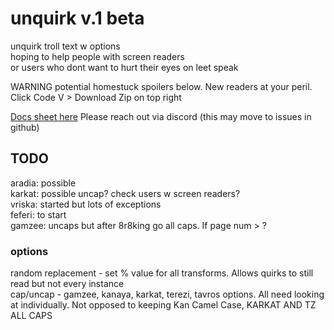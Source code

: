 # unquirk v.1 beta
unquirk troll text w options  
hoping to help people with screen readers  
or users who dont want to hurt their eyes on leet speak  

WARNING potential homestuck spoilers below.  New readers at your peril.  Click Code V > Download Zip on top right  

[Docs sheet here](https://docs.google.com/spreadsheets/d/17Kc1QZ_B222C9vx-vtFUmAhUXr6jaRe1KyWP_QJaYKQ/edit?usp=sharing)
Please reach out via discord (this may move to issues in github)

## TODO
aradia: possible  
karkat: possible uncap? check users w screen readers?  
vriska: started but lots of exceptions  
feferi: to start  
gamzee: uncaps but after 8r8king go all caps. If page num > ?  

### options
random replacement - set % value for all transforms. Allows quirks to still read but not every instance  
cap/uncap - gamzee, kanaya, karkat, terezi, tavros options. All need looking at individually. Not opposed to keeping Kan Camel Case, KARKAT AND TZ ALL CAPS  
